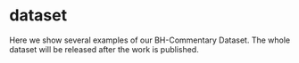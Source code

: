 # dataset
Here we show several examples of our BH-Commentary Dataset. The whole dataset will be released after the work is published.
